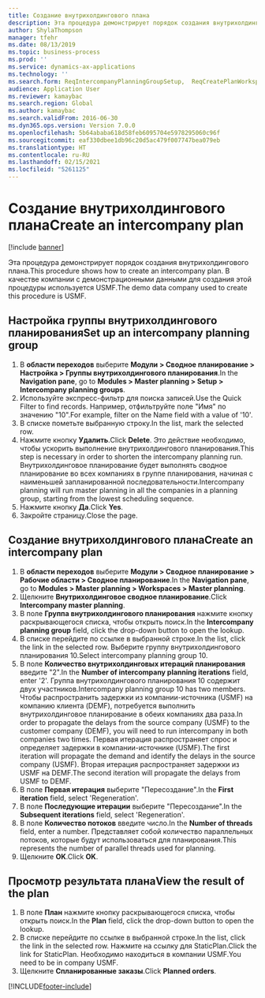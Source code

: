 ```yaml
---
title: Создание внутрихолдингового плана
description: Эта процедура демонстрирует порядок создания внутрихолдингового плана.
author: ShylaThompson
manager: tfehr
ms.date: 08/13/2019
ms.topic: business-process
ms.prod: ''
ms.service: dynamics-ax-applications
ms.technology: ''
ms.search.form: ReqIntercompanyPlanningGroupSetup,  ReqCreatePlanWorkspace
audience: Application User
ms.reviewer: kamaybac
ms.search.region: Global
ms.author: kamaybac
ms.search.validFrom: 2016-06-30
ms.dyn365.ops.version: Version 7.0.0
ms.openlocfilehash: 5b64ababa618d58feb6095704e5978295060c96f
ms.sourcegitcommit: eaf330dbee1db96c20d5ac479f007747bea079eb
ms.translationtype: HT
ms.contentlocale: ru-RU
ms.lasthandoff: 02/15/2021
ms.locfileid: "5261125"
---
```

# <a name="create-an-intercompany-plan"></a><span data-ttu-id="74808-103">Создание внутрихолдингового плана</span><span class="sxs-lookup"><span data-stu-id="74808-103">Create an intercompany plan</span></span>

[!include [banner](../../includes/banner.md)]

<span data-ttu-id="74808-104">Эта процедура демонстрирует порядок создания внутрихолдингового плана.</span><span class="sxs-lookup"><span data-stu-id="74808-104">This procedure shows how to create an intercompany plan.</span></span> <span data-ttu-id="74808-105">В качестве компании с демонстрационными данными для создания этой процедуры используется USMF.</span><span class="sxs-lookup"><span data-stu-id="74808-105">The demo data company used to create this procedure is USMF.</span></span>


## <a name="set-up-an-intercompany-planning-group"></a><span data-ttu-id="74808-106">Настройка группы внутрихолдингового планирования</span><span class="sxs-lookup"><span data-stu-id="74808-106">Set up an intercompany planning group</span></span> 
1. <span data-ttu-id="74808-107">В **области переходов** выберите **Модули > Сводное планирование > Настройка > Группы внутрихолдингового планирования**.</span><span class="sxs-lookup"><span data-stu-id="74808-107">In the **Navigation pane**, go to **Modules > Master planning > Setup > Intercompany planning groups**.</span></span> 
2. <span data-ttu-id="74808-108">Используйте экспресс-фильтр для поиска записей.</span><span class="sxs-lookup"><span data-stu-id="74808-108">Use the Quick Filter to find records.</span></span> <span data-ttu-id="74808-109">Например, отфильтруйте поле "Имя" по значению "10".</span><span class="sxs-lookup"><span data-stu-id="74808-109">For example, filter on the Name field with a value of '10'.</span></span>
3. <span data-ttu-id="74808-110">В списке пометьте выбранную строку.</span><span class="sxs-lookup"><span data-stu-id="74808-110">In the list, mark the selected row.</span></span>
4. <span data-ttu-id="74808-111">Нажмите кнопку **Удалить**.</span><span class="sxs-lookup"><span data-stu-id="74808-111">Click **Delete**.</span></span> <span data-ttu-id="74808-112">Это действие необходимо, чтобы ускорить выполнение внутрихолдингового планирования.</span><span class="sxs-lookup"><span data-stu-id="74808-112">This step is necessary in order to shorten the intercompany planning run.</span></span>   <span data-ttu-id="74808-113">Внутрихолдинговое планирование будет выполнять сводное планирование во всех компаниях в группе планирования, начиная с наименьшей запланированной последовательности.</span><span class="sxs-lookup"><span data-stu-id="74808-113">Intercompany planning will run master planning in all the companies in a planning group, starting from the lowest scheduling sequence.</span></span>  
5. <span data-ttu-id="74808-114">Нажмите кнопку **Да**.</span><span class="sxs-lookup"><span data-stu-id="74808-114">Click **Yes**.</span></span>
6. <span data-ttu-id="74808-115">Закройте страницу.</span><span class="sxs-lookup"><span data-stu-id="74808-115">Close the page.</span></span>

## <a name="create-an-intercompany-plan"></a><span data-ttu-id="74808-116">Создание внутрихолдингового плана</span><span class="sxs-lookup"><span data-stu-id="74808-116">Create an intercompany plan</span></span>
1. <span data-ttu-id="74808-117">В **области переходов** выберите **Модули > Сводное планирование > Рабочие области > Сводное планирование**.</span><span class="sxs-lookup"><span data-stu-id="74808-117">In the **Navigation pane**, go to **Modules > Master planning > Workspaces > Master planning**.</span></span>
2. <span data-ttu-id="74808-118">Щелкните **Внутрихолдинговое сводное планирование**.</span><span class="sxs-lookup"><span data-stu-id="74808-118">Click **Intercompany master planning**.</span></span>  
3. <span data-ttu-id="74808-119">В поле **Группа внутрихолдингового планирования** нажмите кнопку раскрывающегося списка, чтобы открыть поиск.</span><span class="sxs-lookup"><span data-stu-id="74808-119">In the **Intercompany planning group** field, click the drop-down button to open the lookup.</span></span>
4. <span data-ttu-id="74808-120">В списке перейдите по ссылке в выбранной строке.</span><span class="sxs-lookup"><span data-stu-id="74808-120">In the list, click the link in the selected row.</span></span> <span data-ttu-id="74808-121">Выберите группу внутрихолдингового планирования 10.</span><span class="sxs-lookup"><span data-stu-id="74808-121">Select intercompany planning group 10.</span></span>  
5. <span data-ttu-id="74808-122">В поле **Количество внутрихолдинговых итераций планирования** введите "2".</span><span class="sxs-lookup"><span data-stu-id="74808-122">In the **Number of intercompany planning iterations** field, enter '2'.</span></span> <span data-ttu-id="74808-123">Группа внутрихолдингового планирования 10 содержит двух участников.</span><span class="sxs-lookup"><span data-stu-id="74808-123">Intercompany planning group 10 has two members.</span></span> <span data-ttu-id="74808-124">Чтобы распространить задержки из компании-источника (USMF) на компанию клиента (DEMF), потребуется выполнить внутрихолдинговое планирование в обеих компаниях два раза.</span><span class="sxs-lookup"><span data-stu-id="74808-124">In order to propagate the delays from the source company (USMF) to the customer company (DEMF), you will need to run intercompany in both companies two times.</span></span> <span data-ttu-id="74808-125">Первая итерация распространяет спрос и определяет задержки в компании-источнике (USMF).</span><span class="sxs-lookup"><span data-stu-id="74808-125">The first iteration will propagate the demand and identify the delays in the source company (USMF).</span></span> <span data-ttu-id="74808-126">Вторая итерация распространяет задержки из USMF на DEMF.</span><span class="sxs-lookup"><span data-stu-id="74808-126">The second iteration will propagate the delays from USMF to DEMF.</span></span>  
6. <span data-ttu-id="74808-127">В поле **Первая итерация** выберите "Пересоздание".</span><span class="sxs-lookup"><span data-stu-id="74808-127">In the **First iteration** field, select 'Regeneration'.</span></span>
7. <span data-ttu-id="74808-128">В поле **Последующие итерации** выберите "Пересоздание".</span><span class="sxs-lookup"><span data-stu-id="74808-128">In the **Subsequent iterations** field, select 'Regeneration'.</span></span>
8. <span data-ttu-id="74808-129">В поле **Количество потоков** введите число.</span><span class="sxs-lookup"><span data-stu-id="74808-129">In the **Number of threads** field, enter a number.</span></span> <span data-ttu-id="74808-130">Представляет собой количество параллельных потоков, которые будут использоваться для планирования.</span><span class="sxs-lookup"><span data-stu-id="74808-130">This represents the number of parallel threads used for planning.</span></span>  
9. <span data-ttu-id="74808-131">Щелкните **OK**.</span><span class="sxs-lookup"><span data-stu-id="74808-131">Click **OK**.</span></span>

## <a name="view-the-result-of-the-plan"></a><span data-ttu-id="74808-132">Просмотр результата плана</span><span class="sxs-lookup"><span data-stu-id="74808-132">View the result of the plan</span></span>
1. <span data-ttu-id="74808-133">В поле **План** нажмите кнопку раскрывающегося списка, чтобы открыть поиск.</span><span class="sxs-lookup"><span data-stu-id="74808-133">In the **Plan** field, click the drop-down button to open the lookup.</span></span>
2. <span data-ttu-id="74808-134">В списке перейдите по ссылке в выбранной строке.</span><span class="sxs-lookup"><span data-stu-id="74808-134">In the list, click the link in the selected row.</span></span> <span data-ttu-id="74808-135">Нажмите на ссылку для StaticPlan.</span><span class="sxs-lookup"><span data-stu-id="74808-135">Click the link for StaticPlan.</span></span> <span data-ttu-id="74808-136">Необходимо находиться в компании USMF.</span><span class="sxs-lookup"><span data-stu-id="74808-136">You need to be in company USMF.</span></span>  
3. <span data-ttu-id="74808-137">Щелкните **Спланированные заказы**.</span><span class="sxs-lookup"><span data-stu-id="74808-137">Click **Planned orders**.</span></span>



[!INCLUDE[footer-include](../../../includes/footer-banner.md)]